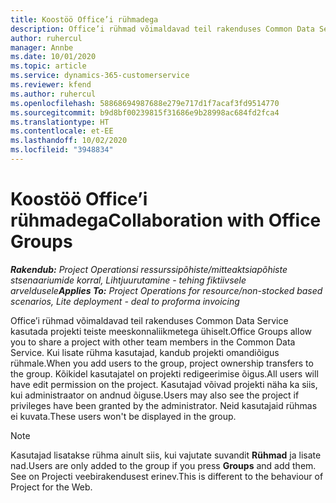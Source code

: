 ```yaml
---
title: Koostöö Office’i rühmadega
description: Office’i rühmad võimaldavad teil rakenduses Common Data Service kasutada projekti teiste meeskonnaliikmetega ühiselt.
author: ruhercul
manager: Annbe
ms.date: 10/01/2020
ms.topic: article
ms.service: dynamics-365-customerservice
ms.reviewer: kfend
ms.author: ruhercul
ms.openlocfilehash: 58868694987688e279e717d1f7acaf3fd9514770
ms.sourcegitcommit: b9d8bf00239815f31686e9b28998ac684fd2fca4
ms.translationtype: HT
ms.contentlocale: et-EE
ms.lasthandoff: 10/02/2020
ms.locfileid: "3948834"
---
```

# <a name="collaboration-with-office-groups"></a><span data-ttu-id="1e8b0-103">Koostöö Office’i rühmadega</span><span class="sxs-lookup"><span data-stu-id="1e8b0-103">Collaboration with Office Groups</span></span>

<span data-ttu-id="1e8b0-104">_**Rakendub:** Project Operationsi ressurssipõhiste/mitteaktsiapõhiste stsenaariumide korral,  Lihtjuurutamine - tehing fiktiivsele arveldusele_</span><span class="sxs-lookup"><span data-stu-id="1e8b0-104">_**Applies To:** Project Operations for resource/non-stocked based scenarios, Lite deployment - deal to proforma invoicing_</span></span>

<span data-ttu-id="1e8b0-105">Office’i rühmad võimaldavad teil rakenduses Common Data Service kasutada projekti teiste meeskonnaliikmetega ühiselt.</span><span class="sxs-lookup"><span data-stu-id="1e8b0-105">Office Groups allow you to share a project with other team members in the Common Data Service.</span></span> <span data-ttu-id="1e8b0-106">Kui lisate rühma kasutajad, kandub projekti omandiõigus rühmale.</span><span class="sxs-lookup"><span data-stu-id="1e8b0-106">When you add users to the group, project ownership transfers to the group.</span></span> <span data-ttu-id="1e8b0-107">Kõikidel kasutajatel on projekti redigeerimise õigus.</span><span class="sxs-lookup"><span data-stu-id="1e8b0-107">All users will have edit permission on the project.</span></span> <span data-ttu-id="1e8b0-108">Kasutajad võivad projekti näha ka siis, kui administraator on andnud õiguse.</span><span class="sxs-lookup"><span data-stu-id="1e8b0-108">Users may also see the project if privileges have been granted by the administrator.</span></span> <span data-ttu-id="1e8b0-109">Neid kasutajaid rühmas ei kuvata.</span><span class="sxs-lookup"><span data-stu-id="1e8b0-109">These users won't be displayed in the group.</span></span>

> [!NOTE] 
> <span data-ttu-id="1e8b0-110">Kasutajad lisatakse rühma ainult siis, kui vajutate suvandit **Rühmad** ja lisate nad.</span><span class="sxs-lookup"><span data-stu-id="1e8b0-110">Users are only added to the group if you press **Groups** and add them.</span></span> <span data-ttu-id="1e8b0-111">See on Projecti veebirakendusest erinev.</span><span class="sxs-lookup"><span data-stu-id="1e8b0-111">This is different to the behaviour of Project for the Web.</span></span> 

